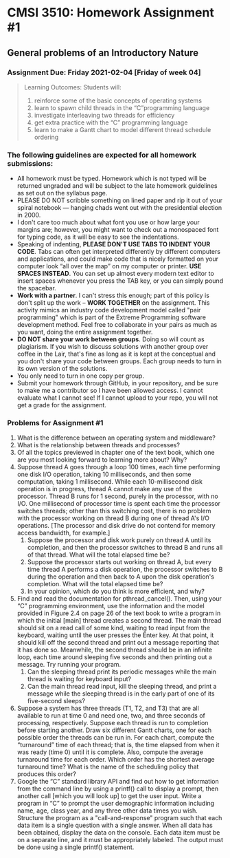 # CMSI 3510: Homework Assignment #1
## General problems of an Introductory Nature
### Assignment Due: Friday 2021-02-04 [Friday of week 04]

<blockquote>
Learning Outcomes: Students will:
    
1. reinforce some of the basic concepts of operating systems
1. learn to spawn child threads in the <q>C</q>programming language
1. investigate interleaving two threads for efficiency
1. get extra practice with the <q>C</q> programming language
1. learn to make a Gantt chart to model different thread schedule ordering
</blockquote>

### The following guidelines are expected for all homework submissions:

* All homework must be typed. Homework which is not typed will be returned ungraded and will be subject to the late homework guidelines as set out on the syllabus page.
* PLEASE DO NOT scribble something on lined paper and rip it out of your spiral notebook — hanging chads went out with the presidential election in 2000.
* I don't care too much about what font you use or how large your margins are; however, you might want to check out a monospaced font for typing code, as it will be easy to see the indentations.
* Speaking of indenting, **PLEASE DON'T USE TABS TO INDENT YOUR CODE**.  Tabs can often get interpreted differently by different computers and applications, and could make code that is nicely formatted on your computer look <q>all over the map</q> on my computer or printer. **USE SPACES INSTEAD**. You can set up almost every modern text editor to insert spaces whenever you press the TAB key, or you can simply pound the spacebar.
* **Work with a partner**. I can't stress this enough; part of this policy is don't split up the work – **WORK TOGETHER** on the assignment. This activity mimics an industry code development model called "pair programming" which is part of the Extreme Programming software development method. Feel free to collaborate in your pairs as much as you want, doing the entire assignment together.
* **DO NOT share your work between groups**. Doing so will count as plagiarism.  If you wish to discuss solutions with another group over coffee in the Lair, that's fine as long as it is kept at the conceptual and you don't share your code between groups.  Each group needs to turn in its own version of the solutions.
* You only need to turn in one copy per group.
* Submit your homework through GitHub, in your repository, and be sure to make me a contributor so I have been allowed access. I cannot evaluate what I cannot see! If I cannot upload to your repo, you will not get a grade for the assignment.

### Problems for Assignment #1

1. What is the difference between an operating system and middleware?
1. What is the relationship between threads and processes?
1. Of all the topics previewed in chapter one of the text book, which one are you most looking forward to learning more about? Why?
1. Suppose thread A goes through a loop 100 times, each time performing one disk I/O operation, taking 10 milliseconds, and then some computation, taking 1 millisecond.  While each 10-millisecond disk operation is in progress, thread A cannot make any use of the processor.  Thread B runs for 1 second, purely in the processor, with no I/O.  One millisecond of processor time is spent each time the processor switches threads; other than this switching cost, there is no problem with the processor working on thread B during one of thread A's I/O operations.  [The processor and disk drive do not contend for memory access bandwidth, for example.]
   1. Suppose the processor and disk work purely on thread A until its completion, and then the processor switches to thread B and runs all of that thread. What will the total elapsed time be?
   1. Suppose the processor starts out working on thread A, but every time thread A performs a disk operation, the processor switches to B during the operation and then back to A upon the disk operation's completion. What will the total elapsed time be?
   1. In your opinion, which do you think is more efficient, and why?
1. Find and read the documentation for pthread_cancel().  Then, using your <q>C</q> programming environment, use the information and the model provided in Figure 2.4 on page 26 of the text book to write a program in which the initial [main] thread creates a second thread.  The main thread should sit on a read call of some kind, waiting to read input from the keyboard, waiting until the user presses the Enter key.  At that point, it should kill off the second thread and print out a message reporting that it has done so.  Meanwhile, the second thread should be in an infinite loop, each time around sleeping five seconds and then printing out a message.  Try running your program.
   1. Can the sleeping thread print its periodic messages while the main thread is waiting for keyboard input?
   1. Can the main thread read input, kill the sleeping thread, and print a message while the sleeping thread is in the early part of one of its five-second sleeps?
1. Suppose a system has three threads (T1, T2, and T3) that are all available to run at time 0 and need one, two, and three seconds of processing, respectively. Suppose each thread is run to completion before starting another. Draw six different Gantt charts, one for each possible order the threads can be run in. For each chart, compute the <q>turnaround</q> time of each thread; that is, the time elapsed from when it was ready (time 0) until it is complete. Also, compute the average turnaround time for each order.  Which order has the shortest average turnaround time? What is the name of the scheduling policy that produces this order?
1. Google the <q>C</q> standard library API and find out how to get information from the command line by using a printf() call to display a prompt, then another call [which you will look up] to get the user input. Write a program in <q>C</q> to prompt the user demographic information including name, age, class year, and any three other data times you wish. Structure the program as a "call-and-response" program such that each data item is a single question with a single answer. When all data has been obtained, display the data on the console. Each data item must be on a separate line, and it must be appropriately labeled. The output must be done using a single printf() statement.
